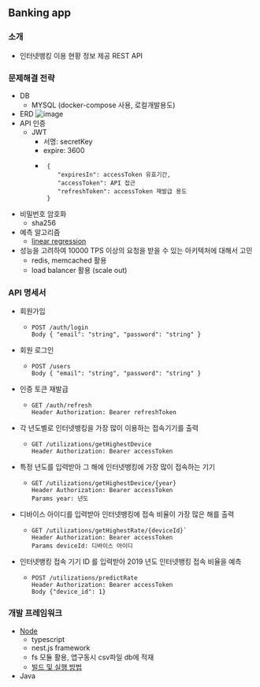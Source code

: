 ## Banking app

### 소개
- 인터넷뱅킹 이용 현황 정보 제공 REST API

### 문제해결 전략
- DB 
  - MYSQL (docker-compose 사용, 로컬개발용도) 
- ERD
![image](https://user-images.githubusercontent.com/5827617/65154570-b2a22180-da66-11e9-8fe2-f538fb54437e.png)
- API 인증
  - JWT 
    - 서명: secretKey
    - expire: 3600
    - ```
       {
          "expiresIn": accessToken 유효기간,
          "accessToken": API 접근 
          "refreshToken": accessToken 재발급 용도
       }
      ```
- 비밀번호 암호화
   - sha256
- 예측 알고리즘 
   - [linear regression](https://en.wikipedia.org/wiki/Linear_regression)
- 성능을 고려하여 10000 TPS 이상의 요청을 받을 수 있는 아키텍처에 대해서 고민
   - redis, memcached 활용
   - load balancer 활용 (scale out)
   
### API 명세서
 - 회원가입
    - ```
      POST /auth/login
      Body { "email": "string", "password": "string" }
      ```
 - 회원 로그인
    - ```
      POST /users
      Body { "email": "string", "password": "string" }
      ```      
 - 인증 토큰 재발급
    - ```
      GET /auth/refresh
      Header Authorization: Bearer refreshToken      
      ```
 - 각 년도별로 인터넷뱅킹을 가장 많이 이용하는 접속기기를 출력
    - ```
      GET /utilizations/getHighestDevice
      Header Authorization: Bearer accessToken
      ```
 - 특정 년도를 입력받아 그 해에 인터넷뱅킹에 가장 많이 접속하는 기기
    - ```
      GET /utilizations/getHighestDevice/{year}
      Header Authorization: Bearer accessToken
      Params year: 년도
      ```
 - 디바이스 아이디를 입력받아 인터넷뱅킹에 접속 비율이 가장 많은 해를 출력
    - ```
      GET /utilizations/getHighestRate/{deviceId}`
      Header Authorization: Bearer accessToken
      Params deviceId: 디바이스 아이디
      ```
 - 인터넷뱅킹 접속 기기 ID 를 입력받아 2019 년도 인터넷뱅킹 접속 비율을 예측
    - ```
      POST /utilizations/predictRate
      Header Authorization: Bearer accessToken
      Body {"device_id": 1}
      ```


### 개발 프레임워크 
- [Node](https://github.com/june2/banking-app/tree/master/api-server-node-typescript)
  - typescript
  - nest.js framework 
  - fs 모듈 활용, 앱구동시 csv파일 db에 적재
  - [빌드 및 실행 방법](https://github.com/june2/banking-app/tree/master/api-server-node-typescript#commands)
- Java
